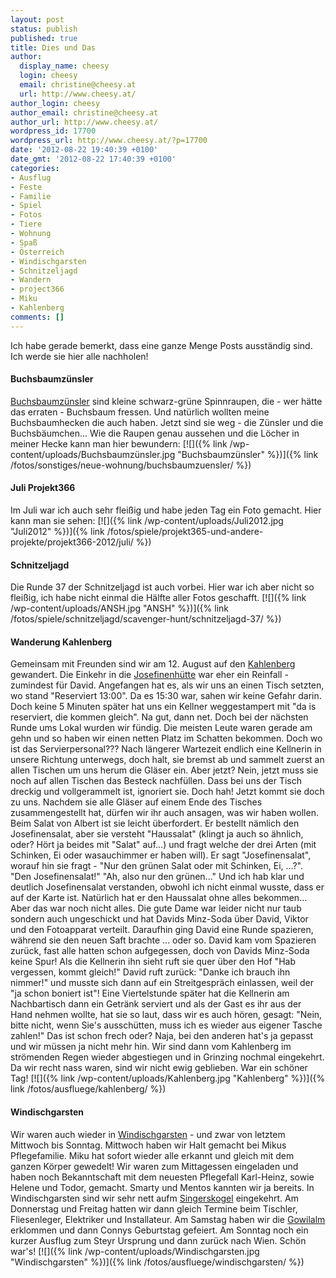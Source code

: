 ```yaml
---
layout: post
status: publish
published: true
title: Dies und Das
author:
  display_name: cheesy
  login: cheesy
  email: christine@cheesy.at
  url: http://www.cheesy.at/
author_login: cheesy
author_email: christine@cheesy.at
author_url: http://www.cheesy.at/
wordpress_id: 17700
wordpress_url: http://www.cheesy.at/?p=17700
date: '2012-08-22 19:40:39 +0100'
date_gmt: '2012-08-22 17:40:39 +0100'
categories:
- Ausflug
- Feste
- Familie
- Spiel
- Fotos
- Tiere
- Wohnung
- Spaß
- Österreich
- Windischgarsten
- Schnitzeljagd
- Wandern
- project366
- Miku
- Kahlenberg
comments: []
---
```

Ich habe gerade bemerkt, dass eine ganze Menge Posts ausständig sind. Ich werde sie hier alle nachholen!
#### Buchsbaumzünsler
[Buchsbaumzünsler](http://de.wikipedia.org/wiki/Buchsbaumz%C3%BCnsler) sind kleine schwarz-grüne Spinnraupen, die - wer hätte das erraten - Buchsbaum fressen. Und natürlich wollten meine Buchsbaumhecken die auch haben. Jetzt sind sie weg - die Zünsler und die Buchsbäumchen... Wie die Raupen genau aussehen und die Löcher in meiner Hecke kann man hier bewundern:
[![]({% link /wp-content/uploads/Buchsbaumzünsler.jpg "Buchsbaumzünsler" %})]({% link /fotos/sonstiges/neue-wohnung/buchsbaumzuensler/ %})
<!--more-->
#### Juli Projekt366
Im Juli war ich auch sehr fleißig und habe jeden Tag ein Foto gemacht. Hier kann man sie sehen:
[![]({% link /wp-content/uploads/Juli2012.jpg "Juli2012" %})]({% link /fotos/spiele/projekt365-und-andere-projekte/projekt366-2012/juli/ %})
#### Schnitzeljagd
Die Runde 37 der Schnitzeljagd ist auch vorbei. Hier war ich aber nicht so fleißig, ich habe nicht einmal die Hälfte aller Fotos geschafft.
[![]({% link /wp-content/uploads/ANSH.jpg "ANSH" %})]({% link /fotos/spiele/schnitzeljagd/scavenger-hunt/schnitzeljagd-37/ %})
#### Wanderung Kahlenberg
Gemeinsam mit Freunden sind wir am 12. August auf den [Kahlenberg](http://de.wikipedia.org/wiki/Kahlenberg) gewandert. Die Einkehr in die [Josefinenhütte](http://www.josefinenhuette.at/) war eher ein Reinfall - zumindest für David. Angefangen hat es, als wir uns an einen Tisch setzten, wo stand "Reserviert 13:00". Da es 15:30 war, sahen wir keine Gefahr darin. Doch keine 5 Minuten später hat uns ein Kellner weggestampert mit "da is reserviert, die kommen gleich". Na gut, dann net. Doch bei der nächsten Runde ums Lokal wurden wir fündig. Die meisten Leute waren gerade am gehn und so haben wir einen netten Platz im Schatten bekommen. Doch wo ist das Servierpersonal???
Nach längerer Wartezeit endlich eine Kellnerin in unsere Richtung unterwegs, doch halt, sie bremst ab und sammelt zuerst an allen Tischen um uns herum die Gläser ein. Aber jetzt? Nein, jetzt muss sie noch auf allen Tischen das Besteck nachfüllen. Dass bei uns der Tisch dreckig und vollgerammelt ist, ignoriert sie. Doch hah! Jetzt kommt sie doch zu uns. Nachdem sie alle Gläser auf einem Ende des Tisches zusammengestellt hat, dürfen wir ihr auch ansagen, was wir haben wollen.
Beim Salat von Albert ist sie leicht überfordert. Er bestellt nämlich den Josefinensalat, aber sie versteht "Haussalat" (klingt ja auch so ähnlich, oder? Hört ja beides mit "Salat" auf...) und fragt welche der drei Arten (mit Schinken, Ei oder wasauchimmer er haben will). Er sagt "Josefinensalat", worauf hin sie fragt - "Nur den grünen Salat oder mit Schinken, Ei, ...?". "Den Josefinensalat!" "Ah, also nur den grünen..." Und ich hab klar und deutlich Josefinensalat verstanden, obwohl ich nicht einmal wusste, dass er auf der Karte ist. Natürlich hat er den Haussalat ohne alles bekommen...
Aber das war noch nicht alles. Die gute Dame war leider nicht nur taub sondern auch ungeschickt und hat Davids Minz-Soda über David, Viktor und den Fotoapparat verteilt. Daraufhin ging David eine Runde spazieren, während sie den neuen Saft brachte ... oder so. David kam vom Spazieren zurück, fast alle hatten schon aufgegessen, doch von Davids Minz-Soda keine Spur! Als die Kellnerin ihn sieht ruft sie quer über den Hof "Hab vergessen, kommt gleich!" David ruft zurück: "Danke ich brauch ihn nimmer!" und musste sich dann auf ein Streitgespräch einlassen, weil der "ja schon boniert ist"!
Eine Viertelstunde später hat die Kellnerin am Nachbartisch dann ein Getränk serviert und als der Gast es ihr aus der Hand nehmen wollte, hat sie so laut, dass wir es auch hören, gesagt: "Nein, bitte nicht, wenn Sie's ausschütten, muss ich es wieder aus eigener Tasche zahlen!"
Das ist schon frech oder?
Naja, bei den anderen hat's ja gepasst und wir müssen ja nicht mehr hin.
Wir sind dann vom Kahlenberg im strömenden Regen wieder abgestiegen und in Grinzing nochmal eingekehrt. Da wir recht nass waren, sind wir nicht ewig geblieben. War ein schöner Tag!
[![]({% link /wp-content/uploads/Kahlenberg.jpg "Kahlenberg" %})]({% link /fotos/ausfluege/kahlenberg/ %})
#### Windischgarsten
Wir waren auch wieder in [Windischgarsten](http://de.wikipedia.org/wiki/Windischgarsten) - und zwar von letztem Mittwoch bis Sonntag.
Mittwoch haben wir Halt gemacht bei Mikus Pflegefamilie. Miku hat sofort wieder alle erkannt und gleich mit dem ganzen Körper gewedelt! Wir waren zum Mittagessen eingeladen und haben noch Bekanntschaft mit dem neuesten Pflegefall Karl-Heinz, sowie Helene und Todor, gemacht. Smarty und Mentos kannten wir ja bereits.
In Windischgarsten sind wir sehr nett aufm [Singerskogel](http://www.singerskogel.at/) eingekehrt. Am Donnerstag und Freitag hatten wir dann gleich Termine beim Tischler, Fliesenleger, Elektriker und Installateur.
Am Samstag haben wir die [Gowilalm](http://www.gowilalm.at/) erklommen und dann Connys Geburtstag gefeiert. Am Sonntag noch ein kurzer Ausflug zum Steyr Ursprung und dann zurück nach Wien. Schön war's!
[![]({% link /wp-content/uploads/Windischgarsten.jpg "Windischgarsten" %})]({% link /fotos/ausfluege/windischgarsten/ %})
